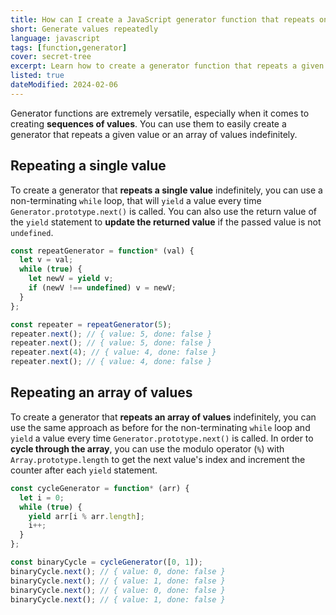 ```yaml
---
title: How can I create a JavaScript generator function that repeats one or more values indefinitely?
short: Generate values repeatedly
language: javascript
tags: [function,generator]
cover: secret-tree
excerpt: Learn how to create a generator function that repeats a given value or an array of values indefinitely.
listed: true
dateModified: 2024-02-06
---
```


Generator functions are extremely versatile, especially when it comes to creating **sequences of values**. You can use them to easily create a generator that repeats a given value or an array of values indefinitely.

## Repeating a single value

To create a generator that **repeats a single value** indefinitely, you can use a non-terminating `while` loop, that will `yield` a value every time `Generator.prototype.next()` is called. You can also use the return value of the `yield` statement to **update the returned value** if the passed value is not `undefined`.

```js
const repeatGenerator = function* (val) {
  let v = val;
  while (true) {
    let newV = yield v;
    if (newV !== undefined) v = newV;
  }
};

const repeater = repeatGenerator(5);
repeater.next(); // { value: 5, done: false }
repeater.next(); // { value: 5, done: false }
repeater.next(4); // { value: 4, done: false }
repeater.next(); // { value: 4, done: false }
```

## Repeating an array of values

To create a generator that **repeats an array of values** indefinitely, you can use the same approach as before for the non-terminating `while` loop and `yield` a value every time `Generator.prototype.next()` is called. In order to **cycle through the array**, you can use the modulo operator (`%`) with `Array.prototype.length` to get the next value's index and increment the counter after each `yield` statement.

```js
const cycleGenerator = function* (arr) {
  let i = 0;
  while (true) {
    yield arr[i % arr.length];
    i++;
  }
};

const binaryCycle = cycleGenerator([0, 1]);
binaryCycle.next(); // { value: 0, done: false }
binaryCycle.next(); // { value: 1, done: false }
binaryCycle.next(); // { value: 0, done: false }
binaryCycle.next(); // { value: 1, done: false }
```
